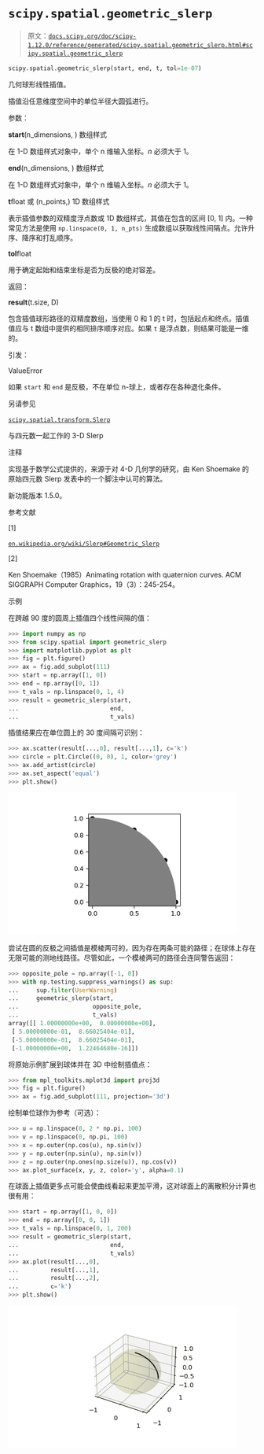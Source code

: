 # `scipy.spatial.geometric_slerp`

> 原文：[`docs.scipy.org/doc/scipy-1.12.0/reference/generated/scipy.spatial.geometric_slerp.html#scipy.spatial.geometric_slerp`](https://docs.scipy.org/doc/scipy-1.12.0/reference/generated/scipy.spatial.geometric_slerp.html#scipy.spatial.geometric_slerp)

```py
scipy.spatial.geometric_slerp(start, end, t, tol=1e-07)
```

几何球形线性插值。

插值沿任意维度空间中的单位半径大圆弧进行。

参数：

**start**(n_dimensions, ) 数组样式

在 1-D 数组样式对象中，单个 n 维输入坐标。*n* 必须大于 1。

**end**(n_dimensions, ) 数组样式

在 1-D 数组样式对象中，单个 n 维输入坐标。*n* 必须大于 1。

**t**float 或 (n_points,) 1D 数组样式

表示插值参数的双精度浮点数或 1D 数组样式，其值在包含的区间 [0, 1] 内。一种常见方法是使用 `np.linspace(0, 1, n_pts)` 生成数组以获取线性间隔点。允许升序、降序和打乱顺序。

**tol**float

用于确定起始和结束坐标是否为反极的绝对容差。

返回：

**result**(t.size, D)

包含插值球形路径的双精度数组，当使用 0 和 1 的 t 时，包括起点和终点。插值值应与 t 数组中提供的相同排序顺序对应。如果 `t` 是浮点数，则结果可能是一维的。

引发：

ValueError

如果 `start` 和 `end` 是反极，不在单位 n-球上，或者存在各种退化条件。

另请参见

[`scipy.spatial.transform.Slerp`](https://docs.scipy.org/doc/scipy-1.12.0/reference/generated/scipy.spatial.geometric_slerp.html#scipy.spatial.transform.Slerp "scipy.spatial.transform.Slerp")

与四元数一起工作的 3-D Slerp

注释

实现基于数学公式提供的，来源于对 4-D 几何学的研究，由 Ken Shoemake 的原始四元数 Slerp 发表中的一个脚注中认可的算法。

新功能版本 1.5.0。

参考文献

[1]

[`en.wikipedia.org/wiki/Slerp#Geometric_Slerp`](https://en.wikipedia.org/wiki/Slerp#Geometric_Slerp)

[2]

Ken Shoemake（1985）Animating rotation with quaternion curves. ACM SIGGRAPH Computer Graphics，19（3）：245-254。

示例

在跨越 90 度的圆周上插值四个线性间隔的值：

```py
>>> import numpy as np
>>> from scipy.spatial import geometric_slerp
>>> import matplotlib.pyplot as plt
>>> fig = plt.figure()
>>> ax = fig.add_subplot(111)
>>> start = np.array([1, 0])
>>> end = np.array([0, 1])
>>> t_vals = np.linspace(0, 1, 4)
>>> result = geometric_slerp(start,
...                          end,
...                          t_vals) 
```

插值结果应在单位圆上的 30 度间隔可识别：

```py
>>> ax.scatter(result[...,0], result[...,1], c='k')
>>> circle = plt.Circle((0, 0), 1, color='grey')
>>> ax.add_artist(circle)
>>> ax.set_aspect('equal')
>>> plt.show() 
```

![../../_images/scipy-spatial-geometric_slerp-1_00_00.png](img/eb9b26f1195976d5167edeaafdf173f0.png)

尝试在圆的反极之间插值是模棱两可的，因为存在两条可能的路径；在球体上存在无限可能的测地线路径。尽管如此，一个模棱两可的路径会连同警告返回：

```py
>>> opposite_pole = np.array([-1, 0])
>>> with np.testing.suppress_warnings() as sup:
...     sup.filter(UserWarning)
...     geometric_slerp(start,
...                     opposite_pole,
...                     t_vals)
array([[ 1.00000000e+00,  0.00000000e+00],
 [ 5.00000000e-01,  8.66025404e-01],
 [-5.00000000e-01,  8.66025404e-01],
 [-1.00000000e+00,  1.22464680e-16]]) 
```

将原始示例扩展到球体并在 3D 中绘制插值点：

```py
>>> from mpl_toolkits.mplot3d import proj3d
>>> fig = plt.figure()
>>> ax = fig.add_subplot(111, projection='3d') 
```

绘制单位球作为参考（可选）：

```py
>>> u = np.linspace(0, 2 * np.pi, 100)
>>> v = np.linspace(0, np.pi, 100)
>>> x = np.outer(np.cos(u), np.sin(v))
>>> y = np.outer(np.sin(u), np.sin(v))
>>> z = np.outer(np.ones(np.size(u)), np.cos(v))
>>> ax.plot_surface(x, y, z, color='y', alpha=0.1) 
```

在球面上插值更多点可能会使曲线看起来更加平滑，这对球面上的离散积分计算也很有用：

```py
>>> start = np.array([1, 0, 0])
>>> end = np.array([0, 0, 1])
>>> t_vals = np.linspace(0, 1, 200)
>>> result = geometric_slerp(start,
...                          end,
...                          t_vals)
>>> ax.plot(result[...,0],
...         result[...,1],
...         result[...,2],
...         c='k')
>>> plt.show() 
```

![../../_images/scipy-spatial-geometric_slerp-1_01_00.png](img/87ea1eeb6baf46331c9fb42ea9d9c36d.png)
